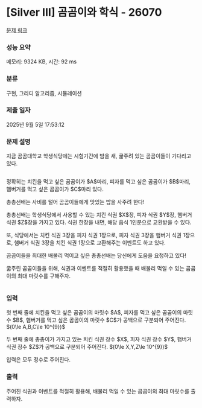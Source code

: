 # [Silver III] 곰곰이와 학식 - 26070 

[문제 링크](https://www.acmicpc.net/problem/26070) 

### 성능 요약

메모리: 9324 KB, 시간: 92 ms

### 분류

구현, 그리디 알고리즘, 시뮬레이션

### 제출 일자

2025년 9월 5일 17:53:12

### 문제 설명

<p>지금 곰곰대학교 학생식당에는 시험기간에 밤을 새, 굶주려 있는 곰곰이들이 기다리고 있다.</p>

<p style="text-align: center;"><img alt="" src="https://upload.acmicpc.net/8fd2bba0-2900-4f32-b2fc-9df88e08fdfc/-/preview/" style="max-height: 250px; object-fit:contain; display:inline-block;"></p>

<p>정확히는 치킨을 먹고 싶은 곰곰이가 $A$마리, 피자를 먹고 싶은 곰곰이가 $B$마리, 햄버거를 먹고 싶은 곰곰이가 $C$마리 있다.</p>

<p>총총선배는 사비를 털어 곰곰이들에게 맛있는 밥을 사주려 한다!</p>

<p>총총선배는 학생식당에서 사용할 수 있는 치킨 식권 $X$장, 피자 식권 $Y$장, 햄버거 식권 $Z$장을 가지고 있다. 식권 한장을 내면, 해당 음식 1인분으로 교환받을 수 있다.</p>

<p>또, 식당에서는 치킨 식권 3장을 피자 식권 1장으로, 피자 식권 3장을 햄버거 식권 1장으로, 햄버거 식권 3장을 치킨 식권 1장으로 교환해주는 이벤트도 하고 있다. </p>

<p>곰곰이들을 최대한 배불리 먹이고 싶은 총총선배는 당신에게 도움을 요청하고 있다!</p>

<p>굶주린 곰곰이들을 위해, 식권과 이벤트를 적절히 활용했을 때 배불리 먹일 수 있는 곰곰이의 최대 마릿수를 구해주자.</p>

<p style="text-align: center;"><img alt="" src="https://upload.acmicpc.net/ca0daab3-8442-4e37-93c0-b6cd88ed4dc6/-/preview/" style="max-height: 340px; object-fit:contain; display:inline-block;"></p>

### 입력 

 <p>첫 번째 줄에 치킨을 먹고 싶은 곰곰이의 마릿수 $A$, 피자를 먹고 싶은 곰곰이의 마릿수 $B$, 햄버거를 먹고 싶은 곰곰이의 마릿수 $C$가 공백으로 구분되어 주어진다. $(0\le A,B,C\le 10^{9})$</p>

<p>두 번째 줄에 총총이가 가지고 있는 치킨 식권 장수 $X$, 피자 식권 장수 $Y$, 햄버거 식권 장수 $Z$가 공백으로 구분되어 주어진다. $(0\le X,Y,Z\le 10^{9})$</p>

<p>입력은 모두 정수로 주어진다.</p>

### 출력 

 <p>주어진 식권과 이벤트를 적절히 활용해, 배불리 먹일 수 있는 곰곰이의 최대 마릿수를 출력하자.</p>

